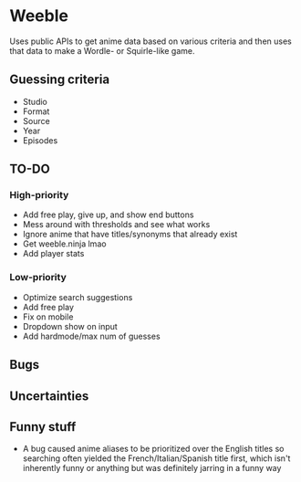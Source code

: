 # Weeble

Uses public APIs to get anime data based on various criteria and then uses that
data to make a Wordle- or Squirle-like game.

## Guessing criteria

- Studio
- Format
- Source
- Year
- Episodes

## TO-DO

### High-priority

- Add free play, give up, and show end buttons
- Mess around with thresholds and see what works
- Ignore anime that have titles/synonyms that already exist
- Get weeble.ninja lmao
- Add player stats

### Low-priority

- Optimize search suggestions
- Add free play
- Fix on mobile
- Dropdown show on input
- Add hardmode/max num of guesses

## Bugs

## Uncertainties

## Funny stuff

- A bug caused anime aliases to be prioritized over the English titles so
  searching often yielded the French/Italian/Spanish title first, which isn't
  inherently funny or anything but was definitely jarring in a funny way
